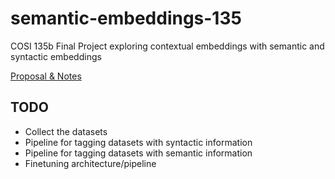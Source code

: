# semantic-embeddings-135
COSI 135b Final Project exploring contextual embeddings with semantic and syntactic embeddings

[Proposal & Notes](https://docs.google.com/document/d/1TROsfiCp_7LEXnwlXVvwwOFQCagzEnc10vwqtuxpDoU/edit?usp=sharing)

## TODO
 - Collect the datasets
 - Pipeline for tagging datasets with syntactic information
 - Pipeline for tagging datasets with semantic information
 - Finetuning architecture/pipeline

